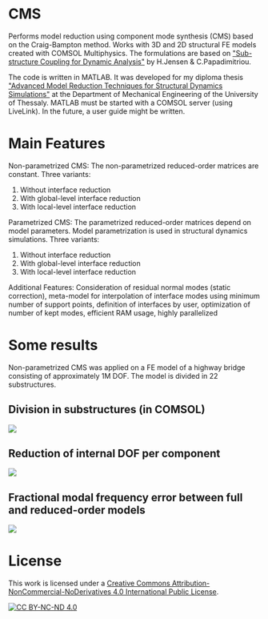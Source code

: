 # CMS
Performs model reduction using component mode synthesis (CMS) based on the Craig-Bampton method. 
Works with 3D and 2D structural FE models created with COMSOL Multiphysics. The formulations are based on ["Sub-structure Coupling for Dynamic Analysis"](https://link.springer.com/book/10.1007/978-3-030-12819-7) by H.Jensen & C.Papadimitriou.

The code is written in MATLAB. It was developed for my diploma thesis ["Advanced Model Reduction Techniques for Structural Dynamics Simulations"](https://ir.lib.uth.gr/xmlui/handle/11615/57557) at the Department of Mechanical Engineering of the University of Thessaly. MATLAB must be started with a COMSOL server (using LiveLink).
In the future, a user guide might be written.

# Main Features
Non-parametrized CMS: The non-parametrized reduced-order matrices are constant.
Three variants:
1) Without interface reduction
2) With global-level interface reduction
3) With local-level interface reduction

Parametrized CMS: The parametrized reduced-order matrices depend on model parameters. Model parametrization is used in structural dynamics simulations.
Three variants:
1) Without interface reduction
2) With global-level interface reduction
3) With local-level interface reduction

Additional Features: Consideration of residual normal modes (static correction), meta-model for interpolation of interface modes using minimum number of support points, definition of interfaces by user, optimization of number of kept modes, efficient RAM usage, highly parallelized

# Some results
Non-parametrized CMS was applied on a FE model of a highway bridge consisting of approximately 1M DOF. The model is divided in 22 substructures.

## Division in substructures (in COMSOL)
![](https://github.com/FK-MAD/CMS/blob/main/Metsovo%20bridge%20results/metsovo%2022%20parameters%20iso%20-%20numbered.png?raw=true)


## Reduction of internal DOF per component
![](https://github.com/FK-MAD/CMS/blob/main/Metsovo%20bridge%20results/internall%20dofs%20full%20vs%20reduced.svg?raw=true)


## Fractional modal frequency error between full and reduced-order models
![](https://github.com/FK-MAD/CMS/blob/main/Metsovo%20bridge%20results/no%20vs%20global%20vs%20local.svg?raw=true)

# License
This work is licensed under a
[Creative Commons Attribution-NonCommercial-NoDerivatives 4.0 International Public License][cc-by-nc-nd].

[![CC BY-NC-ND 4.0][cc-by-nc-nd-image]][cc-by-nc-nd]

[cc-by-nc-nd]: http://creativecommons.org/licenses/by-nc-nd/4.0/
[cc-by-nc-nd-image]: https://licensebuttons.net/l/by-nc-nd/4.0/88x31.png
[cc-by-nc-nd-shield]: https://img.shields.io/badge/License-CC%20BY--NC--ND%204.0-lightgrey.svg
